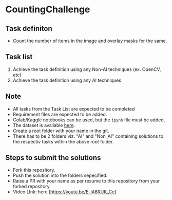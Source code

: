 # CountingChallenge

## Task definiton
* Count the number of items in the image and overlay masks for the same.

## Task list
1) Achieve the task definition using any Non-AI techniques (ex. OpenCV, etc)
2) Achieve the task definition using any AI techniques

## Note
* All tasks from the Task List are expected to be completed
* Requirement files are expected to be added.
* Colab/Kaggle notebooks can be used, but the ```ipynb``` file must be added.
* The dataset is available [here](https://drive.google.com/drive/folders/1TuM4CgGI3WBqOHNFjuzjaEzLOH5Yw43_?usp=sharing).
* Create a root folder with your name in the git.
* There has to be 2 folders viz. "AI" and "Non_AI" containing solutions to the respectiv tasks within the above root folder.

## Steps to submit the solutions
* Fork this repository.
* Push the solution into the folders sepecified.
* Raise a PR with your name as per resume to this repository from your forked repository.
* Video LInk: here [https://youtu.be/E-jA6RUK_Cc]
